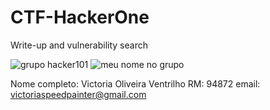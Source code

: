 # CTF-HackerOne
Write-up and vulnerability search

![grupo hacker101](/Image/group.png)
![meu nome no grupo](/Image/eu.png)

Nome completo: Victoria Oliveira Ventrilho
RM: 94872
email: victoriaspeedpainter@gmail.com
